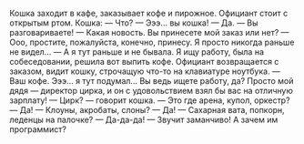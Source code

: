 Кошка заходит в кафе, заказывает кофе и пирожное. Официант стоит с открытым ртом. Кошка:
— Что?
— Эээ... вы кошка!
— Да.
— Вы разговариваете!
— Какая новость. Вы принесете мой заказ или нет?
— Ооо, простите, пожалуйста, конечно, принесу. Я просто никогда раньше не видел...
— А я тут раньше и не бывала. Я ищу работу, была на собеседовании, решила вот выпить кофе.
Официант возвращается с заказом, видит кошку, строчащую что-то на клавиатуре ноутбука.
— Ваш кофе. Эээ... я тут подумал... Вы ведь ищете работу, да? Просто мой дядя — директор цирка, и он с удовольствием взял бы вас на отличную зарплату!
— Цирк? — говорит кошка. — Это где арена, купол, оркестр?
— Да!
— Клоуны, акробаты, слоны?
— Да!
— Сахарная вата, попкорн, леденцы на палочке?
— Да-да-да!
— Звучит заманчиво! А зачем им программист?
